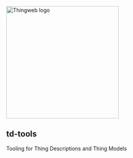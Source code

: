 <img title="ThingWeb" alt="Thingweb logo" src="https://raw.githubusercontent.com/eclipse-thingweb/website/master/misc/thingweb_logo.svg" width=300px>

## td-tools
Tooling for Thing Descriptions and Thing Models
